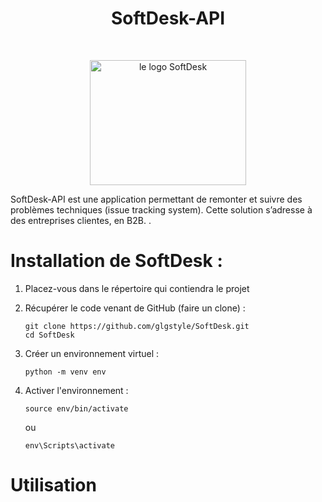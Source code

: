 


# <h1 align="center">SoftDesk-API</h1>
</br>
<p align="center">
    <img src="https://user.oc-static.com/upload/2020/09/22/16007803099977_P8%20%281%29.png" 
            alt="le logo SoftDesk" 
            width="250" 
            height="200"/>
</p>


SoftDesk-API est une application permettant de remonter et suivre des problèmes techniques (issue tracking system). Cette solution s’adresse à des entreprises clientes, en B2B. .

# Installation de SoftDesk :

1. Placez-vous dans le répertoire qui contiendra le projet 
  
2. Récupérer le code venant de GitHub (faire un clone) :  
    ```
    git clone https://github.com/glgstyle/SoftDesk.git
    cd SoftDesk
    ```
3. Créer un environnement virtuel : 

    ```python -m venv env```

4. Activer l'environnement :  

    ```source env/bin/activate ```

    ou 

    ```env\Scripts\activate ```

# Utilisation